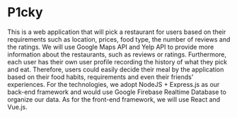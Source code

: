 # P1cky
This is a web application that will pick a restaurant for users based on their requirements such as location, prices, food type, the number of reviews and the ratings. We will use Google Maps API and Yelp API to provide more information about the restaurants, such as reviews or ratings. Furthermore, each user has their own user profile recording the history of what they pick and eat. Therefore, users could easily decide their meal by the application based on their food habits, requirements and even their friends' experiences. For the technologies, we adopt NodeJS + Express.js as our back-end framework and would use Google Firebase Realtime Database to organize our data. As for the front-end framework, we will use React and Vue.js.

